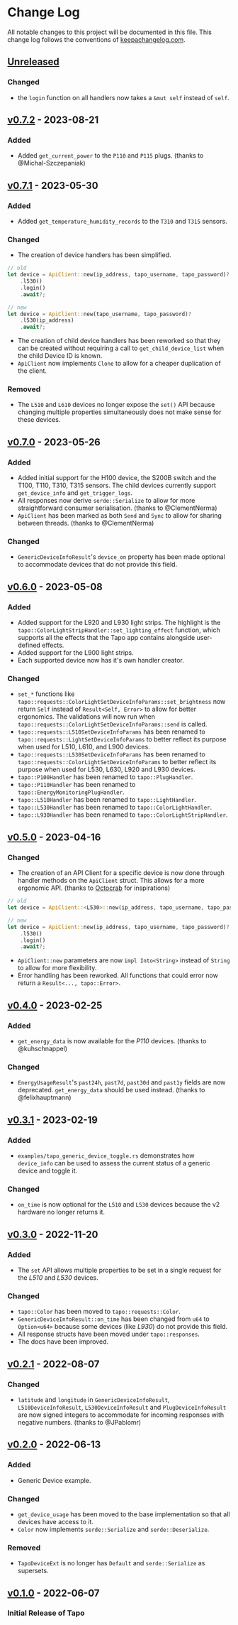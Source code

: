 # Change Log

All notable changes to this project will be documented in this
file. This change log follows the conventions of
[keepachangelog.com][keepachangelog].

## [Unreleased]

### Changed

- the `login` function on all handlers now takes a `&mut self` instead of `self`.

## [v0.7.2] - 2023-08-21

### Added

- Added `get_current_power` to the `P110` and `P115` plugs. (thanks to @Michal-Szczepaniak)

## [v0.7.1] - 2023-05-30

### Added

- Added `get_temperature_humidity_records` to the `T310` and `T315` sensors.

### Changed

- The creation of device handlers has been simplified.

```rust
// old
let device = ApiClient::new(ip_address, tapo_username, tapo_password)?
    .l530()
    .login()
    .await?;

// new
let device = ApiClient::new(tapo_username, tapo_password)?
    .l530(ip_address)
    .await?;
```

- The creation of child device handlers has been reworked so that they can be created without requiring a call to `get_child_device_list` when the child Device ID is known.
- `ApiClient` now implements `Clone` to allow for a cheaper duplication of the client.

### Removed

- The `L510` and `L610` devices no longer expose the `set()` API because changing multiple properties simultaneously does not make sense for these devices.

## [v0.7.0] - 2023-05-26

### Added

- Added initial support for the H100 device, the S200B switch and the T100, T110, T310, T315 sensors. The child devices currently support `get_device_info` and `get_trigger_logs`.
- All responses now derive `serde::Serialize` to allow for more straightforward consumer serialisation. (thanks to @ClementNerma)
- `ApiClient` has been marked as both `Send` and `Sync` to allow for sharing between threads. (thanks to @ClementNerma)

### Changed

- `GenericDeviceInfoResult`'s `device_on` property has been made optional to accommodate devices that do not provide this field.

## [v0.6.0] - 2023-05-08

### Added
- Added support for the L920 and L930 light strips. The highlight is the `tapo::ColorLightStripHandler::set_lighting_effect` function, which supports all the effects that the Tapo app contains alongside user-defined effects.
- Added support for the L900 light strips.
- Each supported device now has it's own handler creator.

### Changed
- `set_*` functions like `tapo::requests::ColorLightSetDeviceInfoParams::set_brightness` now return `Self` instead of `Result<Self, Error>` to allow for better ergonomics. The validations will now run when `tapo::requests::ColorLightSetDeviceInfoParams::send` is called.
- `tapo::requests::L510SetDeviceInfoParams` has been renamed to `tapo::requests::LightSetDeviceInfoParams` to better reflect its purpose when used for L510, L610, and L900 devices.
- `tapo::requests::L530SetDeviceInfoParams` has been renamed to `tapo::requests::ColorLightSetDeviceInfoParams` to better reflect its purpose when used for L530, L630, L920 and L930 devices.
- `tapo::P100Handler` has been renamed to `tapo::PlugHandler`.
- `tapo::P110Handler` has been renamed to `tapo::EnergyMonitoringPlugHandler`.
- `tapo::L510Handler` has been renamed to `tapo::LightHandler`.
- `tapo::L530Handler` has been renamed to `tapo::ColorLightHandler`.
- `tapo::L930Handler` has been renamed to `tapo::ColorLightStripHandler`.

## [v0.5.0] - 2023-04-16

### Changed

- The creation of an API Client for a specific device is now done through handler methods on the `ApiClient` struct. This allows for a more ergonomic API. (thanks to [Octocrab](https://github.com/XAMPPRocky/octocrab) for inspirations)

```rust
// old
let device = ApiClient::<L530>::new(ip_address, tapo_username, tapo_password, true).await?;

// new
let device = ApiClient::new(ip_address, tapo_username, tapo_password)?
    .l530()
    .login()
    .await?;
```

- `ApiClient::new` parameters are now `impl Into<String>` instead of `String` to allow for more flexibility.
- Error handling has been reworked. All functions that could error now return a `Result<..., tapo::Error>`.

## [v0.4.0] - 2023-02-25

### Added

- `get_energy_data` is now available for the *P110* devices. (thanks to @kuhschnappel)

### Changed

- `EnergyUsageResult`'s `past24h`, `past7d`, `past30d` and `past1y` fields are now deprecated. `get_energy_data` should be used instead. (thanks to @felixhauptmann)

## [v0.3.1] - 2023-02-19

### Added
- `examples/tapo_generic_device_toggle.rs` demonstrates how `device_info` can be used to assess the current status of a generic device and toggle it.

### Changed
- `on_time` is now optional for the `L510` and `L530` devices because the v2 hardware no longer returns it.

## [v0.3.0] - 2022-11-20

### Added
- The `set` API allows multiple properties to be set in a single request for the *L510* and *L530* devices.

### Changed

- `tapo::Color` has been moved to `tapo::requests::Color`.
- `GenericDeviceInfoResult::on_time` has been changed from `u64` to `Option<u64>` because some devices (like *L930*) do not provide this field.
- All response structs have been moved under `tapo::responses`.
- The docs have been improved.

## [v0.2.1] - 2022-08-07

### Changed

- `latitude` and `longitude` in `GenericDeviceInfoResult`, `L510DeviceInfoResult`, `L530DeviceInfoResult` and `PlugDeviceInfoResult` are now signed integers to accommodate for incoming responses with negative numbers. (thanks to @JPablomr)

## [v0.2.0] - 2022-06-13

### Added

- Generic Device example.

### Changed

- `get_device_usage` has been moved to the base implementation so that all devices have access to it.
- `Color` now implements `serde::Serialize` and `serde::Deserialize`.

### Removed

- `TapoDeviceExt` is no longer has `Default` and `serde::Serialize` as supersets.

## [v0.1.0] - 2022-06-07

### Initial Release of Tapo

[unreleased]: https://github.com/mihai-dinculescu/tapo
[v0.7.2]: https://github.com/mihai-dinculescu/tapo/tree/v0.7.2
[v0.7.1]: https://github.com/mihai-dinculescu/tapo/tree/v0.7.1
[v0.7.0]: https://github.com/mihai-dinculescu/tapo/tree/v0.7.0
[v0.6.0]: https://github.com/mihai-dinculescu/tapo/tree/v0.6.0
[v0.5.0]: https://github.com/mihai-dinculescu/tapo/tree/v0.5.0
[v0.4.0]: https://github.com/mihai-dinculescu/tapo/tree/v0.4.0
[v0.3.1]: https://github.com/mihai-dinculescu/tapo/tree/v0.3.1
[v0.3.0]: https://github.com/mihai-dinculescu/tapo/tree/v0.3.0
[v0.2.1]: https://github.com/mihai-dinculescu/tapo/tree/v0.2.1
[v0.2.0]: https://github.com/mihai-dinculescu/tapo/tree/v0.2.0
[v0.1.0]: https://github.com/mihai-dinculescu/tapo/tree/v0.1.0
[keepachangelog]: https://keepachangelog.com
